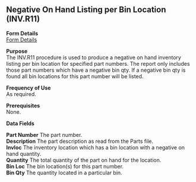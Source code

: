 ##  Negative On Hand Listing per Bin Location (INV.R11)

<PageHeader />

**Form Details**  
[ Form Details ](INV-R11-1/README.md)   

**Purpose**  
The INV.R11 procedure is used to produce a negative on hand inventory listing
per bin location for specified part numbers. The report only includes those
part numbers which have a negative bin qty. If a negative bin qty is found all
bin locations for this part number will be listed.

**Frequency of Use**  
As required.

**Prerequisites**  
None.

**Data Fields**

**Part Number** The part number.  
**Description** The part description as read from the Parts file.  
**Invloc** The inventory location which has a bin location with a negative on
hand quantity.  
**Quantity** The total quantity of the part on hand for the location.  
**Bin Loc** The bin location(s) for this part number.  
**Bin Qty** The quantity located in a particular bin.  
  
<badge text= "Version 8.10.57" vertical="middle" />

<PageFooter />